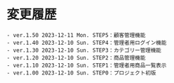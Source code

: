 # 変更履歴

	- ver.1.50 2023-12-11 Mon. STEP5：顧客管理機能
	- ver.1.40 2023-12-10 Sun. STEP4：管理者用ログイン機能
	- ver.1.30 2023-12-10 Sun. STEP3：カテゴリー管理機能
	- ver.1.20 2023-12-10 Sun. STEP2：商品管理機能
	- ver.1.10 2023-12-10 Sun. STEP1：管理者用商品一覧表示
	- ver.1.00 2023-12-10 Sun. STEP0：プロジェクト初版
